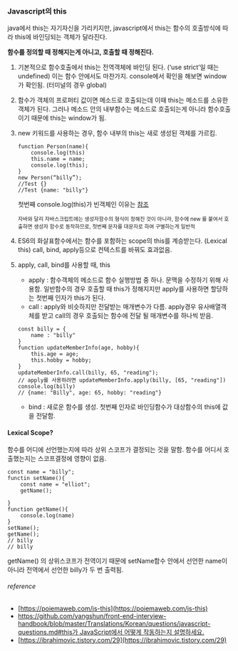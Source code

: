 ### Javascript의 this


java에서 this는 자기자신을 가리키지만, javascript에서 this는 함수의 호출방식에 따라 this에 바인딩되는 객체가 달라진다.

**함수를 정의할 때 정해지는게 아니고, 호출할 때 정해진다.**

 

1. 기본적으로 함수호출에서 this는 전역객체에 바인딩 된다. (‘use strict’일 때는 undefined) 이는 함수 안에서도 마찬가지. console에서 확인을 해보면 window가 확인됨. (터미널의 경우 global)

2. 함수가 객체의 프로퍼티 값이면 메소드로 호출되는데 이때 this는 메소드를 소유한 객체가 된다. 그러나 메소드 안의 내부함수는 메소드로 호출되는게 아니라 함수호출이기 때문에 this는 window가 됨.

3. new 키워드를 사용하는 경우, 함수 내부의 this는 새로 생성된 객체를 가르킴.
	```
	function Person(name){
		console.log(this)
		this.name = name;
		console.log(this);
	}
	new Person(“billy”);
	//Test {}
	//Test {name: "billy"}
	```
	첫번째 console.log(this)가 빈객체인 이유는 [참조](https://poiemaweb.com/js-this#31-%EC%83%9D%EC%84%B1%EC%9E%90-%ED%95%A8%EC%88%98-%EB%8F%99%EC%9E%91-%EB%B0%A9%EC%8B%9D)

	<sub>자바와 달리 자바스크립트에는 생성자함수의 형식이 정해진 것이 아니라, 함수에 new 를 붙여서 호출하면 생성자 함수로 동작하므로, 첫번째 문자를 대문자로 하여 구별하는게 일반적</sub>

4. ES6의 화살표함수에서는 함수를 포함하는 scope의 this를 계승받는다. (Lexical this) call, bind, apply등으로 컨텍스트를 바꿔도 효과없음.

5. apply, call, bind를 사용할 때, this
	* apply : 함수객체의 메소드로 함수 실행방법 중 하나. 문맥을 수정하기 위해 사용함. 일반함수의 경우 호출할 때 this가 정해지지만 apply를 사용하면 할당하는 첫번째 인자가 this가 된다.
	* call : apply와 비슷하지만 전달받는 매개변수가 다름. apply경우 유사배열객체를 받고 call의 경우 호출되는 함수에 전달 될 매개변수를 하나씩 받음.
	```
	const billy = {
		name : "billy"
	}
	function updateMemberInfo(age, hobby){
		this.age = age;
		this.hobby = hobby;
	}
	updateMemberInfo.call(billy, 65, "reading");
	// apply를 사용하려면 updateMemberInfo.apply(billy, [65, "reading"])
	console.log(billy) 
	// {name: "Billy", age: 65, hobby: "reading"}
	```
	* bind : 새로운 함수를 생성. 첫번째 인자로 바인딩함수가 대상함수의 this에 값을 전달함. 



#### Lexical Scope?

함수를 어디에 선언했는지에 따라 상위 스코프가 결정되는 것을 말함. 함수를 어디서 호출했는지는 스코프결정에 영향이 없음.

```
const name = "billy";
functin setName(){
	const name = "elliot";
	getName();
	
}
function getName(){
	console.log(name)
}
setName();
getName();
// billy
// billy
```

getName() 의 상위스코프가 전역이기 때문에 setName함수 안에서 선언한 name이 아니라 전역에서 선언한 billy가 두 번 출력됨.




###### reference
* [https://poiemaweb.com/js-this](https://poiemaweb.com/js-this)
* [https://github.com/yangshun/front-end-interview-handbook/blob/master/Translations/Korean/questions/javascript-questions.md#this가 JavaScript에서 어떻게 작동하는지 설명하세요.](https://github.com/yangshun/front-end-interview-handbook/blob/master/Translations/Korean/questions/javascript-questions.md#this%EA%B0%80-javascript%EC%97%90%EC%84%9C-%EC%96%B4%EB%96%BB%EA%B2%8C-%EC%9E%91%EB%8F%99%ED%95%98%EB%8A%94%EC%A7%80-%EC%84%A4%EB%AA%85%ED%95%98%EC%84%B8%EC%9A%94
)
* [https://ibrahimovic.tistory.com/29](https://ibrahimovic.tistory.com/29)
